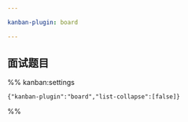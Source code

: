 ```yaml
---

kanban-plugin: board

---
```


## 面试题目





%% kanban:settings
```
{"kanban-plugin":"board","list-collapse":[false]}
```
%%